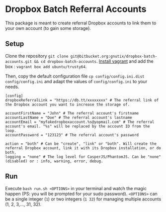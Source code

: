 # Dropbox Batch Referral Accounts

This package is meant to create referral Dropbox accounts to link them to your own account (to gain some storage).

## Setup

Clone the repository `git clone git@bitbucket.org:gnutix/dropbox-batch-accounts.git && cd dropbox-batch-accounts`.
[Install vagrant](https://www.vagrantup.com/downloads.html) and add the box : `vagrant box add ubuntu/trusty64`.

Then, copy the default configuration file `cp config/config.ini.dist config/config.ini` and adapt the values of `config/config.ini` to your needs.

```
[config]
dropboxReferralLink = "https://db.tt/xxxxxxxx" # The referral link of the Dropbox account you want to increase the storage of.

accountFirstName = "John" # The referral account's firstname
accountLastName = "Doe" # The referral account's lastname
accountEmail = "myfakedropboxaccount.%s@yopmail.com" # The referral account's email. "%s" will be replaced by the account ID from the loop.
accountPassword = "123123" # The referral account's password

action = "both" # Can be "create", "link" or "both". Will create the referral Dropbox account, link it with its Dropbox installation, or do both.
logging = "none" # The log level for CasperJS/PhantomJS. Can be "none" (disabled) or : info, warning, error, debug.
```

## Run

Execute `bash run.sh <OPTIONS>` in your terminal and watch the magic happen (PS: you will be prompted for your sudo password).
`<OPTIONS>` can be a single integer (`1`) or two integers (`1 32`) for managing multiple accounts (1, 2, 3,..., 31, 32).
